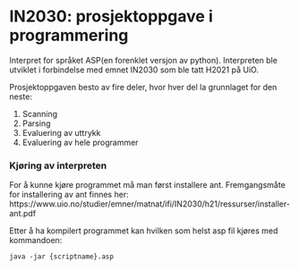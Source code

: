 <h1>IN2030: prosjektoppgave i programmering</h1>
Interpret for språket ASP(en forenklet versjon av python). Interpreten ble utviklet i forbindelse med emnet IN2030 som ble tatt H2021 på UiO.

Prosjektoppgaven besto av fire deler, hvor hver del la grunnlaget for den neste:
1. Scanning
2. Parsing
3. Evaluering av uttrykk
4. Evaluering av hele programmer 

<h3>Kjøring av interpreten</h3>
For å kunne kjøre programmet må man først installere ant. Fremgangsmåte for installering av ant finnes her: https://www.uio.no/studier/emner/matnat/ifi/IN2030/h21/ressurser/installer-ant.pdf

Etter å ha kompilert programmet kan hvilken som helst asp fil kjøres med kommandoen:
```
java -jar {scriptname}.asp
```